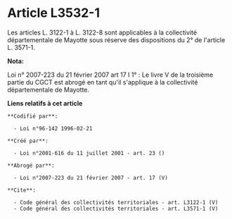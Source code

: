 # Article L3532-1

Les articles L. 3122-1 à L. 3122-8 sont applicables à la collectivité départementale de Mayotte sous réserve des dispositions
du 2° de l'article L. 3571-1.

**Nota:**

Loi n° 2007-223 du 21 février 2007 art 17 I 1° : Le livre V de la troisième partie du CGCT est abrogé en tant qu'il
s'applique à la collectivité départementale de Mayotte.

**Liens relatifs à cet article**

	**Codifié par**:

	  - Loi n°96-142 1996-02-21

	**Créé par**:

	  - Loi n°2001-616 du 11 juillet 2001 - art. 23 ()

	**Abrogé par**:

	  - Loi n°2007-223 du 21 février 2007 - art. 17 (V)

	**Cite**:

	  - Code général des collectivités territoriales - art. L3122-1 (V)
	  - Code général des collectivités territoriales - art. L3571-1 (V)
